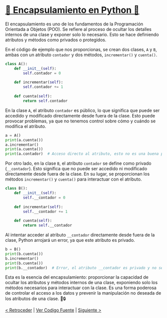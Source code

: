 # [🎁 Encapsulamiento en Python 🐍](https://github.com/YonRasgg/Curso-de-Python-Desde-Cero/blob/main/12.%20Pilares%20de%20Programacion%20Orienteda%20a%20Objetos/1.Encapsulamiento.py)

El encapsulamiento es uno de los fundamentos de la Programación Orientada a Objetos (POO). Se refiere al proceso de ocultar los detalles internos de una clase y exponer solo lo necesario. Esto se hace definiendo atributos y métodos como privados o protegidos.

En el código de ejemplo que nos proporcionas, se crean dos clases, `A` y `B`, ambas con un atributo `contador` y dos métodos, `incrementar()` y `cuenta()`.

```python
class A(): 
    def __init__(self):
        self.contador = 0 
    
    def incrementar(self): 
        self.contador += 1 
        
    def cuenta(self): 
        return self.contador
```

En la clase `A`, el atributo `contador` es público, lo que significa que puede ser accedido y modificado directamente desde fuera de la clase. Esto puede provocar problemas, ya que no tenemos control sobre cómo y cuándo se modifica el atributo.

```python
a = A()
print(a.cuenta())
a.incrementar()
print(a.cuenta())
print(a.contador)  # Acceso directo al atributo, esto no es una buena práctica
```

Por otro lado, en la clase `B`, el atributo `contador` se define como privado (`__contador`). Esto significa que no puede ser accedido ni modificado directamente desde fuera de la clase. En su lugar, se proporcionan los métodos `incrementar()` y `cuenta()` para interactuar con el atributo.

```python
class B(): 
    def __init__(self):
        self.__contador = 0 
    
    def incrementar(self): 
        self.__contador += 1 
        
    def cuenta(self): 
        return self.__contador
```

Al intentar acceder al atributo `__contador` directamente desde fuera de la clase, Python arrojará un error, ya que este atributo es privado.

```python
b = B()
print(b.cuenta())
b.incrementar()
print(b.cuenta())
print(b.__contador)  # Error, el atributo __contador es privado y no se puede acceder desde fuera de la clase
```

Esta es la esencia del encapsulamiento: proporcionar la capacidad de ocultar los atributos y métodos internos de una clase, exponiendo solo los métodos necesarios para interactuar con la clase. Es una forma poderosa de controlar el acceso a los datos y prevenir la manipulación no deseada de los atributos de una clase. 🚀🔒

[< Retroceder](https://github.com/YonRasgg/Curso-de-Python-Desde-Cero/blob/main/12.%20Pilares%20de%20Programacion%20Orienteda%20a%20Objetos/Introduccion.md) | [Ver Codigo Fuente](https://github.com/YonRasgg/Curso-de-Python-Desde-Cero/blob/main/12.%20Pilares%20de%20Programacion%20Orienteda%20a%20Objetos/1.Encapsulamiento.py) | [Siguiente >](https://github.com/YonRasgg/Curso-de-Python-Desde-Cero/blob/main/12.%20Pilares%20de%20Programacion%20Orienteda%20a%20Objetos/2.ContinuacionEncapsulamiento.md)
